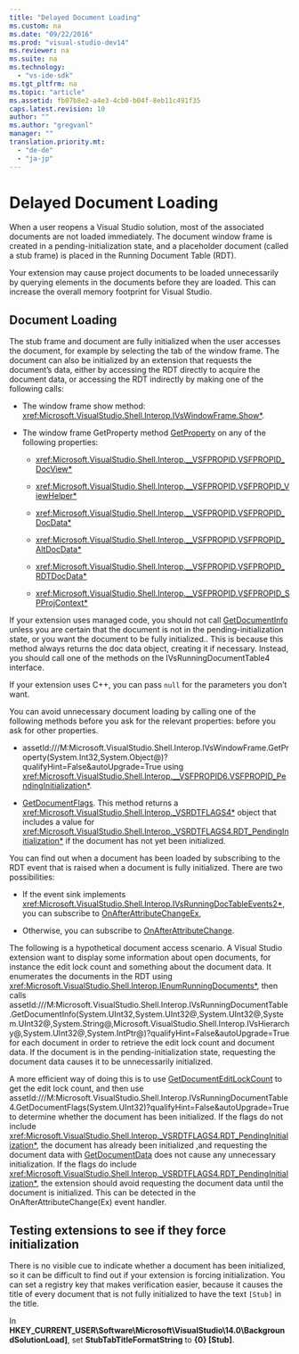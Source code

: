 ```yaml
---
title: "Delayed Document Loading"
ms.custom: na
ms.date: "09/22/2016"
ms.prod: "visual-studio-dev14"
ms.reviewer: na
ms.suite: na
ms.technology: 
  - "vs-ide-sdk"
ms.tgt_pltfrm: na
ms.topic: "article"
ms.assetid: fb07b8e2-a4e3-4cb0-b04f-8eb11c491f35
caps.latest.revision: 10
author: ""
ms.author: "gregvanl"
manager: ""
translation.priority.mt: 
  - "de-de"
  - "ja-jp"
---
```

# Delayed Document Loading
When a user reopens a Visual Studio solution, most of the associated documents are not loaded immediately. The document window frame is created in a pending-initialization state, and a placeholder document (called a stub frame) is placed in the Running Document Table (RDT).  
  
 Your extension may cause project documents to be loaded unnecessarily by querying elements in the documents before they are loaded. This can increase the overall memory footprint for Visual Studio.  
  
## Document Loading  
 The stub frame and document are fully initialized when the user accesses the document, for example by selecting the tab of the window frame. The document can also be initialized by an extension that requests the document’s data, either by accessing the RDT directly to acquire the document data, or accessing the RDT indirectly by making one of the following calls:  
  
-   The window frame show method: <xref:Microsoft.VisualStudio.Shell.Interop.IVsWindowFrame.Show*>.  
  
-   The window frame GetProperty method [GetProperty](assetId:///M:Microsoft.VisualStudio.Shell.Interop.IVsWindowFrame.GetProperty(System.Int32,System.Object@)?qualifyHint=False&autoUpgrade=True) on any of the following properties:  
  
    -   <xref:Microsoft.VisualStudio.Shell.Interop.__VSFPROPID.VSFPROPID_DocView*>  
  
    -   <xref:Microsoft.VisualStudio.Shell.Interop.__VSFPROPID.VSFPROPID_ViewHelper*>  
  
    -   <xref:Microsoft.VisualStudio.Shell.Interop.__VSFPROPID.VSFPROPID_DocData*>  
  
    -   <xref:Microsoft.VisualStudio.Shell.Interop.__VSFPROPID.VSFPROPID_AltDocData*>  
  
    -   <xref:Microsoft.VisualStudio.Shell.Interop.__VSFPROPID.VSFPROPID_RDTDocData*>  
  
    -   <xref:Microsoft.VisualStudio.Shell.Interop.__VSFPROPID.VSFPROPID_SPProjContext*>  
  
 If your extension uses managed code, you should not call [GetDocumentInfo](assetId:///M:Microsoft.VisualStudio.Shell.Interop.IVsRunningDocumentTable.GetDocumentInfo(System.UInt32,System.UInt32@,System.UInt32@,System.UInt32@,System.String@,Microsoft.VisualStudio.Shell.Interop.IVsHierarchy@,System.UInt32@,System.IntPtr@)?qualifyHint=False&autoUpgrade=True) unless you are certain that the document is not in the pending-initialization state, or you want the document to be fully initialized.. This is because this method always returns the doc data object, creating it if necessary. Instead, you should call one of the methods on the IVsRunningDocumentTable4 interface.  
  
 If your extension uses C++, you can pass `null` for the parameters you don’t want.  
  
 You can avoid unnecessary document loading by calling one of the following methods before you ask for the relevant properties: before you ask for other properties.  
  
-   assetId:///M:Microsoft.VisualStudio.Shell.Interop.IVsWindowFrame.GetProperty(System.Int32,System.Object@)?qualifyHint=False&autoUpgrade=True using <xref:Microsoft.VisualStudio.Shell.Interop.__VSFPROPID6.VSFPROPID_PendingInitialization*>.  
  
-   [GetDocumentFlags](assetId:///M:Microsoft.VisualStudio.Shell.Interop.IVsRunningDocumentTable4.GetDocumentFlags(System.UInt32)?qualifyHint=False&autoUpgrade=True). This method returns a <xref:Microsoft.VisualStudio.Shell.Interop._VSRDTFLAGS4*> object that includes a value for <xref:Microsoft.VisualStudio.Shell.Interop._VSRDTFLAGS4.RDT_PendingInitialization*> if the document has not yet been initialized.  
  
 You can find out when a document has been loaded by subscribing to the RDT event that is raised when a document is fully initialized. There are two possibilities:  
  
-   If the event sink implements <xref:Microsoft.VisualStudio.Shell.Interop.IVsRunningDocTableEvents2*>, you can subscribe to [OnAfterAttributeChangeEx](assetId:///M:Microsoft.VisualStudio.Shell.Interop.IVsRunningDocTableEvents2.OnAfterAttributeChangeEx(System.UInt32,System.UInt32,Microsoft.VisualStudio.Shell.Interop.IVsHierarchy,System.UInt32,System.String,Microsoft.VisualStudio.Shell.Interop.IVsHierarchy,System.UInt32,System.String)?qualifyHint=False&autoUpgrade=True),  
  
-   Otherwise, you can subscribe to [OnAfterAttributeChange](assetId:///M:Microsoft.VisualStudio.Shell.Interop.IVsRunningDocTableEvents.OnAfterAttributeChange(System.UInt32,System.UInt32)?qualifyHint=False&autoUpgrade=True).  
  
 The following is a hypothetical document access scenario. A Visual Studio extension want to display some information about open documents, for instance the edit lock count and something about the document data. It enumerates the documents in the RDT using <xref:Microsoft.VisualStudio.Shell.Interop.IEnumRunningDocuments*>, then calls assetId:///M:Microsoft.VisualStudio.Shell.Interop.IVsRunningDocumentTable.GetDocumentInfo(System.UInt32,System.UInt32@,System.UInt32@,System.UInt32@,System.String@,Microsoft.VisualStudio.Shell.Interop.IVsHierarchy@,System.UInt32@,System.IntPtr@)?qualifyHint=False&autoUpgrade=True for each document in order to retrieve the edit lock count and document data. If the document is in the pending-initialization state, requesting the document data causes it to be unnecessarily initialized.  
  
 A more efficient way of doing this is to use [GetDocumentEditLockCount](assetId:///M:Microsoft.VisualStudio.Shell.Interop.IVsRunningDocumentTable4.GetDocumentEditLockCount(System.UInt32)?qualifyHint=False&autoUpgrade=True) to get the edit lock count, and then use assetId:///M:Microsoft.VisualStudio.Shell.Interop.IVsRunningDocumentTable4.GetDocumentFlags(System.UInt32)?qualifyHint=False&autoUpgrade=True to determine whether the document has been initialized. If the flags do not include <xref:Microsoft.VisualStudio.Shell.Interop._VSRDTFLAGS4.RDT_PendingInitialization*>, the document has already been initialized ,and requesting the document data with [GetDocumentData](assetId:///M:Microsoft.VisualStudio.Shell.Interop.IVsRunningDocumentTable4.GetDocumentData(System.UInt32)?qualifyHint=False&autoUpgrade=True) does not cause any unnecessary initialization. If the flags do include <xref:Microsoft.VisualStudio.Shell.Interop._VSRDTFLAGS4.RDT_PendingInitialization*>, the extension should avoid requesting the document data until the document is initialized. This can be detected in the OnAfterAttributeChange(Ex) event handler.  
  
## Testing extensions to see if they force initialization  
 There is no visible cue to indicate whether a document has been initialized, so it can be difficult to find out if your extension is forcing initialization. You can set a registry key that makes verification easier, because it causes the title of every document that is not fully initialized to have the text `[Stub]` in the title.  
  
 In **HKEY_CURRENT_USER\Software\Microsoft\VisualStudio\14.0\BackgroundSolutionLoad]**, set **StubTabTitleFormatString** to **{0} [Stub]**.